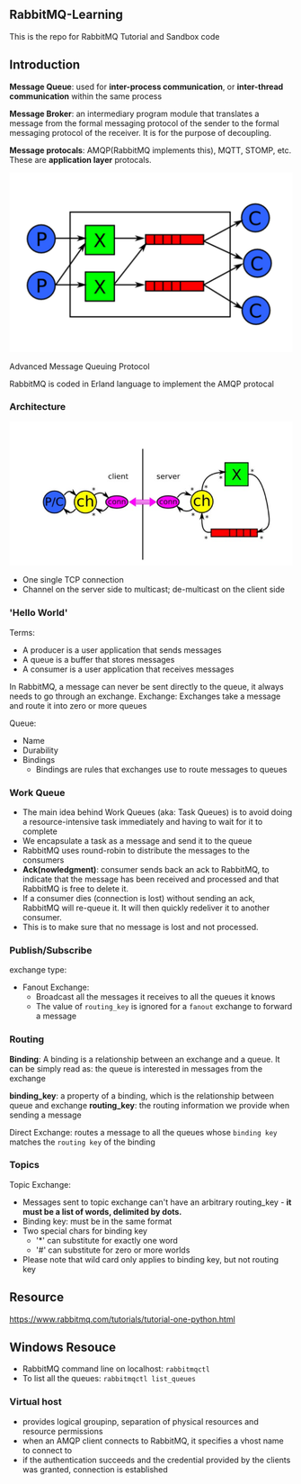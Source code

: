 ## RabbitMQ-Learning
This is the repo for RabbitMQ Tutorial and Sandbox code

## Introduction
__Message Queue__: used for __inter-process communication__, or __inter-thread communication__ within the same process

__Message Broker__: an intermediary program module that translates a message from the formal messaging protocol of the sender to the formal messaging protocol of the receiver. It is for the purpose of decoupling.

__Message protocals__: AMQP(RabbitMQ implements this), MQTT, STOMP, etc. These are __application layer__ protocals.

![alt text](https://github.com/ayaohsu/RabbitMQ-Learning/blob/master/bin/AMQP-diagram.png)

Advanced Message Queuing Protocol

RabbitMQ is coded in Erland language to implement the AMQP protocal

### Architecture
![alt text](https://github.com/ayaohsu/RabbitMQ-Learning/blob/master/bin/AMQP-architecture.jpg)
- One single TCP connection
- Channel on the server side to multicast; de-multicast on the client side

### 'Hello World'
Terms:
- A producer is a user application that sends messages
- A queue is a buffer that stores messages
- A consumer is a user application that receives messages

In RabbitMQ, a message can never be sent directly to the queue, it always needs to go through an exchange.
Exchange: Exchanges take a message and route it into zero or more queues

Queue: 
- Name
- Durability
- Bindings
  - Bindings are rules that exchanges use to route messages to queues

### Work Queue
- The main idea behind Work Queues (aka: Task Queues) is to avoid doing a resource-intensive task immediately and having to wait for it to complete
- We encapsulate a task as a message and send it to the queue
- RabbitMQ uses round-robin to distribute the messages to the consumers
- __Ack(nowledgment)__: consumer sends back an ack to RabbitMQ, to indicate that the message has been received and processed and that RabbitMQ is free to delete it.
- If a consumer dies (connection is lost) without sending an ack, RabbitMQ will re-queue it. It will then quickly redeliver it to another consumer.
- This is to make sure that no message is lost and not processed.

### Publish/Subscribe
exchange type: 
- Fanout Exchange:
  - Broadcast all the messages it receives to all the queues it knows
  - The value of `routing_key` is ignored for a `fanout` exchange to forward a message

### Routing
__Binding__: A binding is a relationship between an exchange and a queue. It can be simply read as: the queue is interested in messages from the exchange

__binding_key__: a property of a binding, which is the relationship between queue and exchange 
__routing_key__: the routing information we provide when sending a message

Direct Exchange: routes a message to all the queues whose `binding key` matches the `routing key` of the binding

### Topics
Topic Exchange: 
- Messages sent to topic exchange can't have an arbitrary routing_key - __it must be a list of words, delimited by dots.__
- Binding key: must be in the same format
- Two special chars for binding key
  - '*' can substitute for exactly one word
  - '#' can substitute for zero or more worlds
- Please note that wild card only applies to binding key, but not routing key

## Resource
https://www.rabbitmq.com/tutorials/tutorial-one-python.html

## Windows Resouce
- RabbitMQ command line on localhost: 
`rabbitmqctl`
- To list all the queues:
`rabbitmqctl list_queues`

### Virtual host
- provides logical groupinp, separation of physical resources and resource permissions
- when an AMQP client connects to RabbitMQ, it specifies a vhost name to connect to
- if the authentication succeeds and the credential provided by the clients was granted, connection is established
